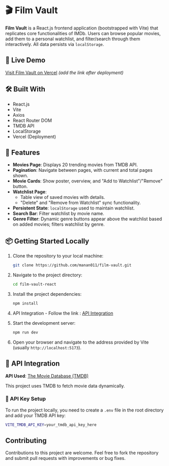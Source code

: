 # 🎬 Film Vault

**Film Vault** is a React.js frontend application (bootstrapped with Vite) that replicates core functionalities of IMDb. Users can browse popular movies, add them to a personal watchlist, and filter/search through them interactively. All data persists via `localStorage`.

## 🔗 Live Demo

[Visit Film Vault on Vercel](#) *(add the link after deployment)*

## 🛠️ Built With

- React.js
- Vite
- Axios
- React Router DOM
- TMDB API
- LocalStorage
- Vercel (Deployment)

## 📸 Features

- **Movies Page**: Displays 20 trending movies from TMDB API.
- **Pagination**: Navigate between pages, with current and total pages shown.
- **Movie Cards**: Show poster, overview, and "Add to Watchlist"/"Remove" button.
- **Watchlist Page**:
  - Table view of saved movies with details.
  - "Delete" and "Remove from Watchlist" sync functionality.
- **Persistent State**: `localStorage` used to maintain watchlist.
- **Search Bar**: Filter watchlist by movie name.
- **Genre Filter**: Dynamic genre buttons appear above the watchlist based on added movies; filters watchlist by genre.

## 📦 Getting Started Locally

1.  Clone the repository to your local machine:
    ```bash
    git clone https://github.com/manan011/film-vault.git
    ```
2.  Navigate to the project directory:
    ```bash
    cd film-vault-react
    ```
3.  Install the project dependencies:
    ```bash
    npm install
    ```
4.  API Integration - Follow the link : [API Integration](#-api-integration)
   
6.  Start the development server:
    ```bash
    npm run dev
    ```
7.  Open your browser and navigate to the address provided by Vite (usually `http://localhost:5173`).

## 🧪 API Integration
**API Used**: [The Movie Database (TMDB)](https://www.themoviedb.org/documentation/api)

This project uses TMDB to fetch movie data dynamically.

### 🔐 API Key Setup
To run the project locally, you need to create a `.env` file in the root directory and add your TMDB API key:
```bash
VITE_TMDB_API_KEY=your_tmdb_api_key_here
```

## Contributing

Contributions to this project are welcome. Feel free to fork the repository and submit pull requests with improvements or bug fixes.
